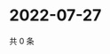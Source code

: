 # 2022-07-27

共 0 条

<!-- BEGIN WEIBO -->
<!-- 最后更新时间 Wed Jul 27 2022 06:01:25 GMT+0800 (China Standard Time) -->

<!-- END WEIBO -->
